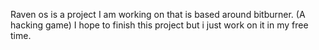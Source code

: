 Raven os is a project I am working on that is based around bitburner. (A hacking game) 
I hope to finish this project but i just work on it in my free time.

